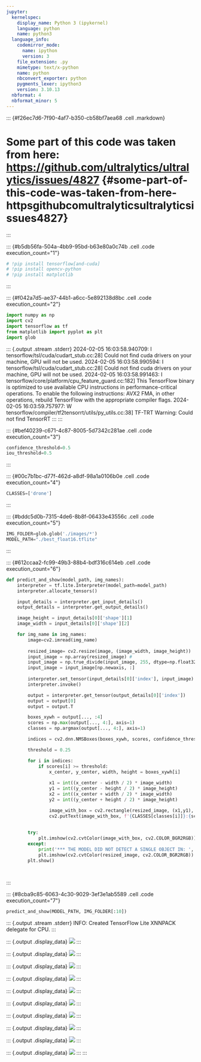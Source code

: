 ```yaml
---
jupyter:
  kernelspec:
    display_name: Python 3 (ipykernel)
    language: python
    name: python3
  language_info:
    codemirror_mode:
      name: ipython
      version: 3
    file_extension: .py
    mimetype: text/x-python
    name: python
    nbconvert_exporter: python
    pygments_lexer: ipython3
    version: 3.10.13
  nbformat: 4
  nbformat_minor: 5
---
```


::: {#f26ec7d6-7f90-4af7-b350-cb58bf7aea68 .cell .markdown}
# Some part of this code was taken from here: <https://github.com/ultralytics/ultralytics/issues/4827> {#some-part-of-this-code-was-taken-from-here-httpsgithubcomultralyticsultralyticsissues4827}
:::

::: {#b5db56fa-504a-4bb9-95bd-b63e80a0c74b .cell .code execution_count="1"}
``` python
# !pip install tensorflow[and-cuda]
# !pip install opencv-python
# !pip install matplotlib
```
:::

::: {#f042a7d5-ae37-44b1-a6cc-5e892138d8bc .cell .code execution_count="2"}
``` python
import numpy as np
import cv2
import tensorflow as tf
from matplotlib import pyplot as plt
import glob
```

::: {.output .stream .stderr}
    2024-02-05 16:03:58.940709: I tensorflow/tsl/cuda/cudart_stub.cc:28] Could not find cuda drivers on your machine, GPU will not be used.
    2024-02-05 16:03:58.990594: I tensorflow/tsl/cuda/cudart_stub.cc:28] Could not find cuda drivers on your machine, GPU will not be used.
    2024-02-05 16:03:58.991463: I tensorflow/core/platform/cpu_feature_guard.cc:182] This TensorFlow binary is optimized to use available CPU instructions in performance-critical operations.
    To enable the following instructions: AVX2 FMA, in other operations, rebuild TensorFlow with the appropriate compiler flags.
    2024-02-05 16:03:59.757977: W tensorflow/compiler/tf2tensorrt/utils/py_utils.cc:38] TF-TRT Warning: Could not find TensorRT
:::
:::

::: {#bef40239-c671-4c87-8005-5d7342c281ae .cell .code execution_count="3"}
``` python
confidence_threshold=0.5
iou_threshold=0.5
```
:::

::: {#00c7b1bc-d77f-462d-a8df-98a1a0106b0e .cell .code execution_count="4"}
``` python
CLASSES=['drone']
```
:::

::: {#bddc5d0b-7315-4de6-8b8f-06433e43556c .cell .code execution_count="5"}
``` python
IMG_FOLDER=glob.glob('./images/*')
MODEL_PATH="./best_float16.tflite"
```
:::

::: {#612ccaa2-fc99-49b3-88b4-bdf316c614eb .cell .code execution_count="6"}
``` python
def predict_and_show(model_path, img_names):
    interpreter = tf.lite.Interpreter(model_path=model_path)
    interpreter.allocate_tensors()

    input_details = interpreter.get_input_details()
    output_details = interpreter.get_output_details()

    image_height = input_details[0]['shape'][1] 
    image_width = input_details[0]['shape'][2]

    for img_name in img_names:
        image=cv2.imread(img_name)
        
        resized_image= cv2.resize(image, (image_width, image_height))
        input_image = np.array(resized_image) #
        input_image = np.true_divide(input_image, 255, dtype=np.float32) 
        input_image = input_image[np.newaxis, :]
        
        interpreter.set_tensor(input_details[0]['index'], input_image)
        interpreter.invoke()

        output = interpreter.get_tensor(output_details[0]['index'])
        output = output[0]
        output = output.T

        boxes_xywh = output[..., :4] 
        scores = np.max(output[..., 4:], axis=1)
        classes = np.argmax(output[..., 4:], axis=1)

        indices = cv2.dnn.NMSBoxes(boxes_xywh, scores, confidence_threshold, iou_threshold)

        threshold = 0.25

        for i in indices:
            if scores[i] >= threshold:
                x_center, y_center, width, height = boxes_xywh[i]
                
                x1 = int((x_center - width / 2) * image_width)
                y1 = int((y_center - height / 2) * image_height)
                x2 = int((x_center + width / 2) * image_width)
                y2 = int((y_center + height / 2) * image_height)

                image_with_box = cv2.rectangle(resized_image, (x1,y1), (x2,y2), [0,0,255], 1)
                cv2.putText(image_with_box, f'{CLASSES[classes[i]]}:{scores[i]:.2f}',(x1, y1-10), cv2.FONT_HERSHEY_SIMPLEX, 0.9, (36,255,12), 2)
        
        
        try:
            plt.imshow(cv2.cvtColor(image_with_box, cv2.COLOR_BGR2RGB))
        except: 
            print('*** THE MODEL DID NOT DETECT A SINGLE OBJECT IN: ', img_name)
            plt.imshow(cv2.cvtColor(resized_image, cv2.COLOR_BGR2RGB))
        plt.show()

        
```
:::

::: {#8cba9c85-6063-4c30-9029-3ef3e1ab5589 .cell .code execution_count="7"}
``` python
predict_and_show(MODEL_PATH, IMG_FOLDER[:10])
```

::: {.output .stream .stderr}
    INFO: Created TensorFlow Lite XNNPACK delegate for CPU.
:::

::: {.output .display_data}
![](vertopal_82c3af600fda4cec9cb590d978c95609/b6aa489555acfa0af3d800d069dd3240fa47fec3.png)
:::

::: {.output .display_data}
![](vertopal_82c3af600fda4cec9cb590d978c95609/00ec018e421529c6ad98b9bdd3d21b89267d3e45.png)
:::

::: {.output .display_data}
![](vertopal_82c3af600fda4cec9cb590d978c95609/2a42b6bd4469a9722a253bb63892691d0f0798b4.png)
:::

::: {.output .display_data}
![](vertopal_82c3af600fda4cec9cb590d978c95609/7e67d2e20800f3eff0feac3bd2a485250a78c4ec.png)
:::

::: {.output .display_data}
![](vertopal_82c3af600fda4cec9cb590d978c95609/131a9b0eb323a43bfc53ae51e5aa528607082ee5.png)
:::

::: {.output .display_data}
![](vertopal_82c3af600fda4cec9cb590d978c95609/725c20454ade56e595eb6decac24fe28cc14dfc7.png)
:::

::: {.output .display_data}
![](vertopal_82c3af600fda4cec9cb590d978c95609/76565f20754b38078091355d357f2361bfcd8106.png)
:::

::: {.output .display_data}
![](vertopal_82c3af600fda4cec9cb590d978c95609/7e69d00ec7de6b097e0529b7a23e0d6098ddedb4.png)
:::

::: {.output .display_data}
![](vertopal_82c3af600fda4cec9cb590d978c95609/f3a49bbc38a9950591e3713d44e574ffd4183a37.png)
:::

::: {.output .display_data}
![](vertopal_82c3af600fda4cec9cb590d978c95609/f3a49bbc38a9950591e3713d44e574ffd4183a37.png)
:::
:::
